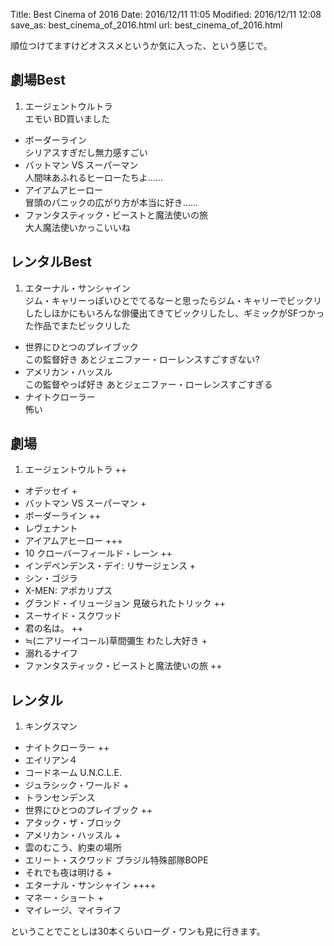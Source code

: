 Title: Best Cinema of 2016
Date: 2016/12/11 11:05
Modified: 2016/12/11 12:08
save_as: best_cinema_of_2016.html
url: best_cinema_of_2016.html

順位つけてますけどオススメというか気に入った、という感じで。  
  
## 劇場Best  
1. エージェントウルトラ  
エモい BD買いました
+ ボーダーライン  
シリアスすぎだし無力感すごい
+ バットマン VS スーパーマン  
人間味あふれるヒーローたちよ……
+ アイアムアヒーロー  
冒頭のパニックの広がり方が本当に好き……
+ ファンタスティック・ビーストと魔法使いの旅  
大人魔法使いかっこいいね
  
## レンタルBest
1. エターナル・サンシャイン  
ジム・キャリーっぽいひとでてるなーと思ったらジム・キャリーでビックリしたしほかにもいろんな俳優出てきてビックリしたし、ギミックがSFつかった作品でまたビックリした  
+ 世界にひとつのプレイブック  
この監督好き あとジェニファー・ローレンスすごすぎない?
+ アメリカン・ハッスル  
この監督やっぱ好き あとジェニファー・ローレンスすごすぎる
+ ナイトクローラー  
怖い
  
## 劇場
1. エージェントウルトラ ++
+ オデッセイ +
+ バットマン VS スーパーマン +
+ ボーダーライン ++
+ レヴェナント
+ アイアムアヒーロー +++
+ 10 クローバーフィールド・レーン ++
+ インデペンデンス・デイ: リサージェンス +
+ シン・ゴジラ
+ X-MEN: アポカリプス
+ グランド・イリュージョン 見破られたトリック ++
+ スーサイド・スクワッド
+ 君の名は。 ++
+ ≒(ニアリーイコール)草間彌生 わたし大好き +
+ 溺れるナイフ
+ ファンタスティック・ビーストと魔法使いの旅 ++
  
## レンタル
1. キングスマン
+ ナイトクローラー ++
+ エイリアン４
+ コードネーム U.N.C.L.E.
+ ジュラシック・ワールド +
+ トランセンデンス
+ 世界にひとつのプレイブック ++
+ アタック・ザ・ブロック
+ アメリカン・ハッスル +
+ 雲のむこう、約束の場所
+ エリート・スクワッド ブラジル特殊部隊BOPE
+ それでも夜は明ける +
+ エターナル・サンシャイン ++++
+ マネー・ショート +
+ マイレージ、マイライフ

ということでことしは30本くらいローグ・ワンも見に行きます。